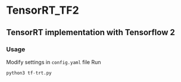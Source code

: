 # TensorRT_TF2
## TensorRT implementation with Tensorflow 2


### Usage
Modify settings in ```config.yaml``` file
Run
```python
python3 tf-trt.py
```
